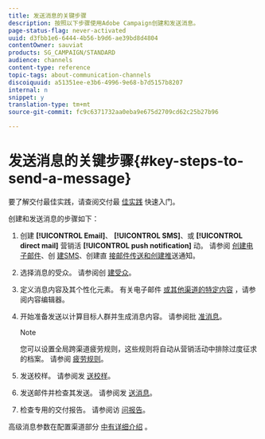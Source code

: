 ```yaml
---
title: 发送消息的关键步骤
description: 按照以下步骤使用Adobe Campaign创建和发送消息。
page-status-flag: never-activated
uuid: d3fbb1e6-6444-4b56-b9d6-ae39bd8d4804
contentOwner: sauviat
products: SG_CAMPAIGN/STANDARD
audience: channels
content-type: reference
topic-tags: about-communication-channels
discoiquuid: a51351ee-e3b6-4996-9e68-b7d5157b8207
internal: n
snippet: y
translation-type: tm+mt
source-git-commit: fc9c6371732aa0eba9e675d2709cd62c25b27b96

---
```



# 发送消息的关键步骤{#key-steps-to-send-a-message}

要了解交付最佳实践，请查阅交付最 [佳实践](https://helpx.adobe.com/campaign/kb/delivery-best-practices.html) 快速入门。

创建和发送消息的步骤如下：

1. 创建 **[!UICONTROL Email]**、 **[!UICONTROL SMS]**、或 **[!UICONTROL direct mail]** 营销活 **[!UICONTROL push notification]** 动。 请参阅 [创建电子邮件](../../channels/using/creating-an-email.md)、创 [建SMS](../../channels/using/creating-an-sms-message.md)、创建直 [接邮件传送和创建推](../../channels/using/creating-the-direct-mail.md)[](../../channels/using/preparing-and-sending-a-push-notification.md)送通知。
1. 选择消息的受众。 请参阅创 [建受众](../../audiences/using/creating-audiences.md)。
1. 定义消息内容及其个性化元素。 有关电子邮件 [或其他渠道的特定内容](../../designing/using/designing-content-in-adobe-campaign.md) ，请参阅内容编辑器。
1. 开始准备发送以计算目标人群并生成消息内容。 请参阅批 [准消息](../../sending/using/preparing-the-send.md)。

   >[!NOTE]
   >
   >您可以设置全局跨渠道疲劳规则，这些规则将自动从营销活动中排除过度征求的档案。 请参阅 [疲劳规则](../../administration/using/fatigue-rules.md)。

1. 发送校样。 请参阅发 [送校样](../../sending/using/managing-test-profiles-and-sending-proofs.md#sending-proofs)。
1. 发送邮件并检查其发送。 请参阅发 [送消息](../../sending/using/confirming-the-send.md)。
1. 检查专用的交付报告。 请参阅访 [问报告](../../reporting/using/about-dynamic-reports.md)。

高级消息参数在配置渠道部分 [中有详细介绍](../../administration/using/about-channel-configuration.md) 。
